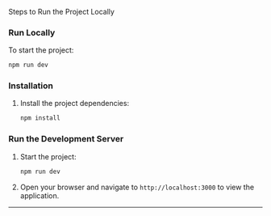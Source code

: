 Steps to Run the Project Locally

### Run Locally
To start the project:
```bash
npm run dev
```
### Installation
1. Install the project dependencies:
   ```bash
   npm install
   ```

### Run the Development Server
1. Start the project:
   ```bash
   npm run dev
   ```
2. Open your browser and navigate to `http://localhost:3000` to view the application.

---



